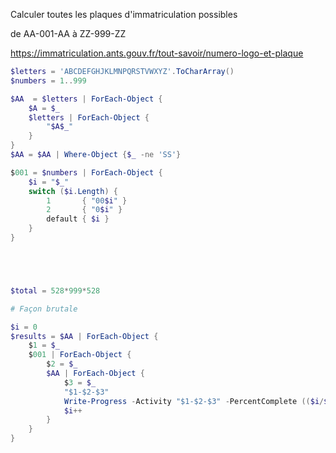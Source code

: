 
Calculer toutes les plaques d'immatriculation possibles

de AA-001-AA à ZZ-999-ZZ

<https://immatriculation.ants.gouv.fr/tout-savoir/numero-logo-et-plaque>

~~~powershell
$letters = 'ABCDEFGHJKLMNPQRSTVWXYZ'.ToCharArray()
$numbers = 1..999

$AA  = $letters | ForEach-Object {
    $A = $_
    $letters | ForEach-Object { 
        "$A$_"
    }
}
$AA = $AA | Where-Object {$_ -ne 'SS'}

$001 = $numbers | ForEach-Object {
    $i = "$_"
    switch ($i.Length) {
        1       { "00$i" }
        2       { "0$i" }
        default { $i }
    }
}





$total = 528*999*528

# Façon brutale

$i = 0
$results = $AA | ForEach-Object {
    $1 = $_
    $001 | ForEach-Object {
        $2 = $_
        $AA | ForEach-Object {
            $3 = $_
            "$1-$2-$3"
            Write-Progress -Activity "$1-$2-$3" -PercentComplete (($i/$total)*100)
            $i++
        }
    }
}

~~~
